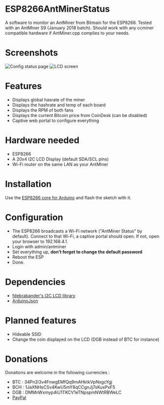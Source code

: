 # ESP8266AntMinerStatus
A software to monitor an AntMiner from Bitmain for the ESP8266.
Tested with an AntMiner S9 (January 2018 batch). Should work with any ccminer compatible hardware if AntMiner.cpp complies to your needs.

# Screenshots
![Config status page](https://i.imgur.com/JDwoEm9.png)
![LCD screen](https://i.imgur.com/RQpFZCU.jpg)

# Features
* Displays global hasrate of the miner
* Displays the hashrate and temp of each board
* Displays the RPM of both fans
* Displays the current Bitcoin price from CoinDesk (can be disabled)
* Captive web portal to configure everything

# Hardware needed
* ESP8266
* A 20x4 I2C LCD Display (default SDA/SCL pins)
* Wi-Fi router on the same LAN as your AntMiner

# Installation
Use the [ESP8266 core for Arduino](https://github.com/esp8266/Arduino) and flash the sketch with it.

# Configuration
* The ESP8266 broadcasts a Wi-Fi network ("AntMiner Status" by default). Connect to that Wi-Fi, a captive portal should open. If not, open your browser to 192.168.4.1.
* Login with admin/antminer
* Set everything up, **don't forget to change the default password**
* Reboot the ESP
* Done.

# Dependencies
* [fdebrabander's I2C LCD library](https://github.com/fdebrabander/Arduino-LiquidCrystal-I2C-library)
* [ArduinoJson](https://github.com/bblanchon/ArduinoJson)

# Planned features
* Hideable SSID
* Change the coin displayed on the LCD (DGB instead of BTC for instance)

# Donations
Donations are welcome in the following currencies :
* BTC : 34Pn2i3v4FnwgEMfQq9mAHktkVpNxgcYgj
* BCH : 1JaXNHsCSv4KwU5mY8qCCgnJj7sKuxPxF5
* DGB : DMMnWxmyp4iU1TKCV1eTNpspmNWtRBWeLC
* [PayPal](https://www.paypal.me/lululombardfr)
